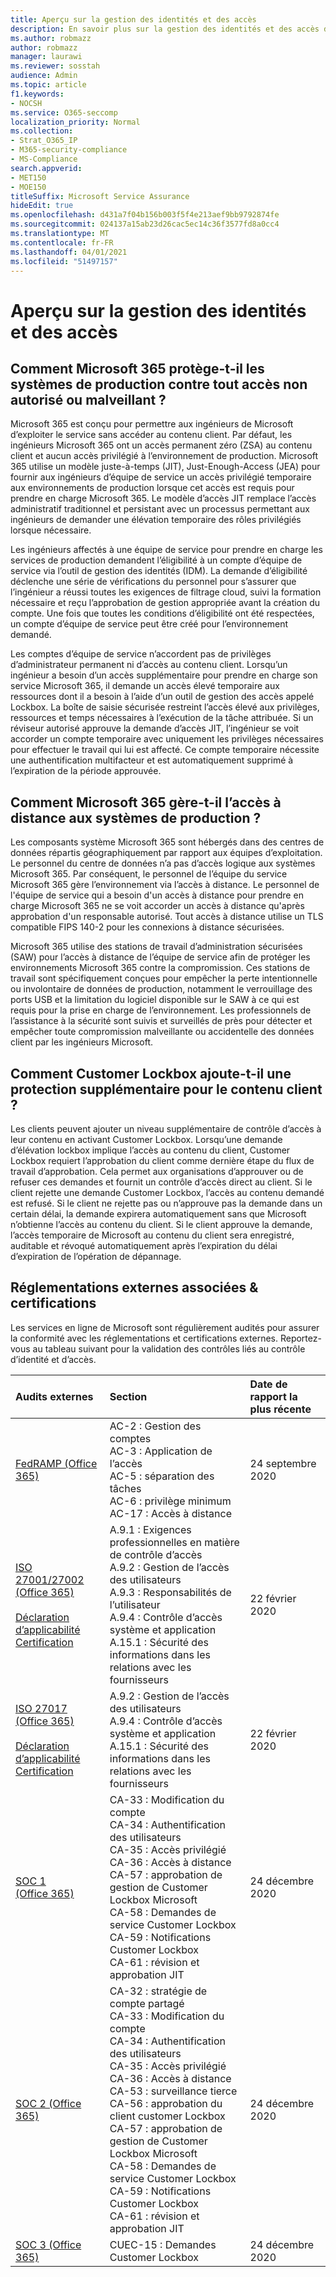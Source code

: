 ```yaml
---
title: Aperçu sur la gestion des identités et des accès
description: En savoir plus sur la gestion des identités et des accès dans Microsoft 365
ms.author: robmazz
author: robmazz
manager: laurawi
ms.reviewer: sosstah
audience: Admin
ms.topic: article
f1.keywords:
- NOCSH
ms.service: O365-seccomp
localization_priority: Normal
ms.collection:
- Strat_O365_IP
- M365-security-compliance
- MS-Compliance
search.appverid:
- MET150
- MOE150
titleSuffix: Microsoft Service Assurance
hideEdit: true
ms.openlocfilehash: d431a7f04b156b003f5f4e213aef9bb9792874fe
ms.sourcegitcommit: 024137a15ab23d26cac5ec14c36f3577fd8a0cc4
ms.translationtype: MT
ms.contentlocale: fr-FR
ms.lasthandoff: 04/01/2021
ms.locfileid: "51497157"
---
```

# <a name="identity-and-access-management-overview"></a>Aperçu sur la gestion des identités et des accès

## <a name="how-does-microsoft-365-protect-production-systems-from-unauthorized-or-malicious-access"></a>Comment Microsoft 365 protège-t-il les systèmes de production contre tout accès non autorisé ou malveillant ?

Microsoft 365 est conçu pour permettre aux ingénieurs de Microsoft d’exploiter le service sans accéder au contenu client. Par défaut, les ingénieurs Microsoft 365 ont un accès permanent zéro (ZSA) au contenu client et aucun accès privilégié à l’environnement de production. Microsoft 365 utilise un modèle juste-à-temps (JIT), Just-Enough-Access (JEA) pour fournir aux ingénieurs d’équipe de service un accès privilégié temporaire aux environnements de production lorsque cet accès est requis pour prendre en charge Microsoft 365. Le modèle d’accès JIT remplace l’accès administratif traditionnel et persistant avec un processus permettant aux ingénieurs de demander une élévation temporaire des rôles privilégiés lorsque nécessaire.

Les ingénieurs affectés à une équipe de service pour prendre en charge les services de production demandent l’éligibilité à un compte d’équipe de service via l’outil de gestion des identités (IDM). La demande d’éligibilité déclenche une série de vérifications du personnel pour s’assurer que l’ingénieur a réussi toutes les exigences de filtrage cloud, suivi la formation nécessaire et reçu l’approbation de gestion appropriée avant la création du compte. Une fois que toutes les conditions d’éligibilité ont été respectées, un compte d’équipe de service peut être créé pour l’environnement demandé.

Les comptes d’équipe de service n’accordent pas de privilèges d’administrateur permanent ni d’accès au contenu client. Lorsqu’un ingénieur a besoin d’un accès supplémentaire pour prendre en charge son service Microsoft 365, il demande un accès élevé temporaire aux ressources dont il a besoin à l’aide d’un outil de gestion des accès appelé Lockbox. La boîte de saisie sécurisée restreint l’accès élevé aux privilèges, ressources et temps nécessaires à l’exécution de la tâche attribuée. Si un réviseur autorisé approuve la demande d’accès JIT, l’ingénieur se voit accorder un compte temporaire avec uniquement les privilèges nécessaires pour effectuer le travail qui lui est affecté. Ce compte temporaire nécessite une authentification multifacteur et est automatiquement supprimé à l’expiration de la période approuvée.

## <a name="how-does-microsoft-365-handle-remote-access-to-production-systems"></a>Comment Microsoft 365 gère-t-il l’accès à distance aux systèmes de production ?

Les composants système Microsoft 365 sont hébergés dans des centres de données répartis géographiquement par rapport aux équipes d’exploitation. Le personnel du centre de données n’a pas d’accès logique aux systèmes Microsoft 365. Par conséquent, le personnel de l’équipe du service Microsoft 365 gère l’environnement via l’accès à distance. Le personnel de l'équipe de service qui a besoin d'un accès à distance pour prendre en charge Microsoft 365 ne se voit accorder un accès à distance qu'après approbation d'un responsable autorisé. Tout accès à distance utilise un TLS compatible FIPS 140-2 pour les connexions à distance sécurisées.

Microsoft 365 utilise des stations de travail d’administration sécurisées (SAW) pour l’accès à distance de l’équipe de service afin de protéger les environnements Microsoft 365 contre la compromission. Ces stations de travail sont spécifiquement conçues pour empêcher la perte intentionnelle ou involontaire de données de production, notamment le verrouillage des ports USB et la limitation du logiciel disponible sur le SAW à ce qui est requis pour la prise en charge de l’environnement. Les professionnels de l’assistance à la sécurité sont suivis et surveillés de près pour détecter et empêcher toute compromission malveillante ou accidentelle des données client par les ingénieurs Microsoft.

## <a name="how-does-customer-lockbox-add-additional-protection-for-customer-content"></a>Comment Customer Lockbox ajoute-t-il une protection supplémentaire pour le contenu client ?

Les clients peuvent ajouter un niveau supplémentaire de contrôle d’accès à leur contenu en activant Customer Lockbox. Lorsqu’une demande d’élévation lockbox implique l’accès au contenu du client, Customer Lockbox requiert l’approbation du client comme dernière étape du flux de travail d’approbation. Cela permet aux organisations d’approuver ou de refuser ces demandes et fournit un contrôle d’accès direct au client. Si le client rejette une demande Customer Lockbox, l’accès au contenu demandé est refusé. Si le client ne rejette pas ou n’approuve pas la demande dans un certain délai, la demande expirera automatiquement sans que Microsoft n’obtienne l’accès au contenu du client. Si le client approuve la demande, l’accès temporaire de Microsoft au contenu du client sera enregistré, auditable et révoqué automatiquement après l’expiration du délai d’expiration de l’opération de dépannage.

## <a name="related-external-regulations--certifications"></a>Réglementations externes associées & certifications

Les services en ligne de Microsoft sont régulièrement audités pour assurer la conformité avec les réglementations et certifications externes. Reportez-vous au tableau suivant pour la validation des contrôles liés au contrôle d’identité et d’accès.

| **Audits externes** | **Section** | **Date de rapport la plus récente** |
|:--------------------|:------------|:-----------------------|
| [FedRAMP (Office 365)](https://compliance.microsoft.com/compliancemanager) | AC-2 : Gestion des comptes <br> AC-3 : Application de l’accès <br> AC-5 : séparation des tâches <br> AC-6 : privilège minimum <br> AC-17 : Accès à distance | 24 septembre 2020 |
| [ISO 27001/27002 (Office 365)](https://servicetrust.microsoft.com/ViewPage/MSComplianceGuideV3?command=Download&downloadType=Document&downloadId=d7864d4f-e053-4cc4-a964-fa526d07c3be&tab=7027ead0-3d6b-11e9-b9e1-290b1eb4cdeb&docTab=7027ead0-3d6b-11e9-b9e1-290b1eb4cdeb_ISO_Reports) <br><br> [Déclaration d’applicabilité](https://servicetrust.microsoft.com/ViewPage/MSComplianceGuide?command=Download&downloadType=Document&downloadId=8ee1e46b-2ada-4e7b-bb7d-4c55a8cb6fcd&docTab=4ce99610-c9c0-11e7-8c2c-f908a777fa4d_ISO_Reports) <br> [Certification](https://servicetrust.microsoft.com/ViewPage/MSComplianceGuideV3?command=Download&downloadType=Document&downloadId=1e84a14a-2468-45ac-9412-5e53250d57ec&tab=7027ead0-3d6b-11e9-b9e1-290b1eb4cdeb&docTab=7027ead0-3d6b-11e9-b9e1-290b1eb4cdeb_ISO_Reports) | A.9.1 : Exigences professionnelles en matière de contrôle d’accès <br> A.9.2 : Gestion de l’accès des utilisateurs <br> A.9.3 : Responsabilités de l’utilisateur <br> A.9.4 : Contrôle d’accès système et application <br> A.15.1 : Sécurité des informations dans les relations avec les fournisseurs | 22 février 2020 |
| [ISO 27017 (Office 365)](https://servicetrust.microsoft.com/ViewPage/MSComplianceGuideV3?command=Download&downloadType=Document&downloadId=d7864d4f-e053-4cc4-a964-fa526d07c3be&tab=7027ead0-3d6b-11e9-b9e1-290b1eb4cdeb&docTab=7027ead0-3d6b-11e9-b9e1-290b1eb4cdeb_ISO_Reports) <br><br> [Déclaration d’applicabilité](https://servicetrust.microsoft.com/ViewPage/MSComplianceGuide?command=Download&downloadType=Document&downloadId=8ee1e46b-2ada-4e7b-bb7d-4c55a8cb6fcd&docTab=4ce99610-c9c0-11e7-8c2c-f908a777fa4d_ISO_Reports) <br> [Certification](https://servicetrust.microsoft.com/ViewPage/MSComplianceGuideV3?command=Download&downloadType=Document&downloadId=70de0999-5451-43a3-9ef4-761e8fbfb1a3&tab=7027ead0-3d6b-11e9-b9e1-290b1eb4cdeb&docTab=7027ead0-3d6b-11e9-b9e1-290b1eb4cdeb_ISO_Reports) | A.9.2 : Gestion de l’accès des utilisateurs <br> A.9.4 : Contrôle d’accès système et application <br> A.15.1 : Sécurité des informations dans les relations avec les fournisseurs | 22 février 2020 |
| [SOC 1 (Office 365)](https://servicetrust.microsoft.com/ViewPage/MSComplianceGuideV3?command=Download&downloadType=Document&downloadId=90df3f9c-3aaf-4dbf-99d0-ca9f2991721b&tab=7027ead0-3d6b-11e9-b9e1-290b1eb4cdeb&docTab=7027ead0-3d6b-11e9-b9e1-290b1eb4cdeb_SOC_%2F_SSAE_16_Reports) | CA-33 : Modification du compte <br> CA-34 : Authentification des utilisateurs <br> CA-35 : Accès privilégié <br> CA-36 : Accès à distance <br> CA-57 : approbation de gestion de Customer Lockbox Microsoft <br> CA-58 : Demandes de service Customer Lockbox <br> CA-59 : Notifications Customer Lockbox <br> CA-61 : révision et approbation JIT | 24 décembre 2020 |
| [SOC 2 (Office 365)](https://servicetrust.microsoft.com/ViewPage/MSComplianceGuideV3?command=Download&downloadType=Document&downloadId=a73c1738-7892-42b7-acd3-87b6371c53f6&tab=7027ead0-3d6b-11e9-b9e1-290b1eb4cdeb&docTab=7027ead0-3d6b-11e9-b9e1-290b1eb4cdeb_SOC_%2F_SSAE_16_Reports) | CA-32 : stratégie de compte partagé <br> CA-33 : Modification du compte <br> CA-34 : Authentification des utilisateurs <br> CA-35 : Accès privilégié <br> CA-36 : Accès à distance <br> CA-53 : surveillance tierce <br> CA-56 : approbation du client customer Lockbox <br> CA-57 : approbation de gestion de Customer Lockbox Microsoft <br> CA-58 : Demandes de service Customer Lockbox <br> CA-59 : Notifications Customer Lockbox <br> CA-61 : révision et approbation JIT | 24 décembre 2020 |
| [SOC 3 (Office 365)](https://servicetrust.microsoft.com/ViewPage/MSComplianceGuideV3?command=Download&downloadType=Document&downloadId=274054e5-4968-48d2-bf94-9a8eda5d7a93&tab=7027ead0-3d6b-11e9-b9e1-290b1eb4cdeb&docTab=7027ead0-3d6b-11e9-b9e1-290b1eb4cdeb_SOC_%2F_SSAE_16_Reports) | CUEC-15 : Demandes Customer Lockbox | 24 décembre 2020 |